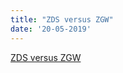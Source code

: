 ```yaml
---
title: "ZDS versus ZGW"
date: '20-05-2019'
---
```


[ZDS versus ZGW](../overige/technisch/zds-vs-zgw)
